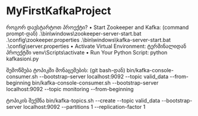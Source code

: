 # MyFirstKafkaProject

როგორ დავსტარტოთ პროექტი?
•  Start Zookeeper and Kafka:  (command prompt-დან)
.\bin\windows\zookeeper-server-start.bat .\config\zookeeper.properties
.\bin\windows\kafka-server-start.bat .\config\server.properties
•  Activate Virtual Environment: ტერმინალიდან პროექტში 
venv\Scripts\activate
•  Run Your Python Script: python kafkasioni.py

შემოწმება ტოპიკში მონაცემების: (git bash-დან)
bin/kafka-console-consumer.sh --bootstrap-server localhost:9092 --topic valid_data --from-beginning
bin/kafka-console-consumer.sh --bootstrap-server localhost:9092 --topic monitoring --from-beginning

ტოპიკის შექმნა
bin/kafka-topics.sh --create --topic valid_data --bootstrap-server localhost:9092 --partitions 1 --replication-factor 1

